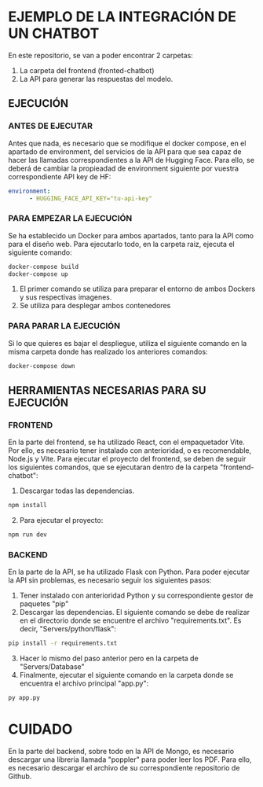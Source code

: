 # EJEMPLO DE LA INTEGRACIÓN DE UN CHATBOT 
En este repositorio, se van a poder encontrar 2 carpetas:
1. La carpeta del frontend (fronted-chatbot)
2. La API para generar las respuestas del modelo.

## EJECUCIÓN 
### ANTES DE EJECUTAR
Antes que nada, es necesario que se modifique el docker compose, en el apartado de environment, del servicios de la API para que sea capaz de hacer las llamadas correspondientes a la API de Hugging Face. Para ello, se deberá de cambiar la propieadad de environment siguiente por vuestra correspondiente API key de HF:
```yml
environment:
      - HUGGING_FACE_API_KEY="tu-api-key"
```
### PARA EMPEZAR LA EJECUCIÓN
Se ha establecido un Docker para ambos apartados, tanto para la API como para el diseño web. Para ejecutarlo todo, en la carpeta raiz, ejecuta el siguiente comando:
```bash
docker-compose build
docker-compose up
```
1. El primer comando se utiliza para preparar el entorno de ambos Dockers y sus respectivas imagenes.
2. Se utiliza para desplegar ambos contenedores

### PARA PARAR LA EJECUCIÓN
Si lo que quieres es bajar el despliegue, utiliza el siguiente comando en la misma carpeta donde has realizado los anteriores comandos:
```bash
docker-compose down
```
## HERRAMIENTAS NECESARIAS PARA SU EJECUCIÓN
### FRONTEND
En la parte del frontend, se ha utilizado React, con el empaquetador Vite. Por ello, es necesario tener instalado con anterioridad, o es recomendable, Node.js y Vite. 
Para ejecutar el proyecto del frontend, se deben de seguir los siguientes comandos, que se ejecutaran dentro de la carpeta "frontend-chatbot":
1. Descargar todas las dependencias.
```bash
npm install
```

2. Para ejecutar el proyecto:
```bash
npm run dev
```

### BACKEND
En la parte de la API, se ha utilizado Flask con Python. Para poder ejecutar la API sin problemas, es necesario seguir los siguientes pasos:
1. Tener instalado con anterioridad Python y su correspondiente gestor de paquetes "pip"
2. Descargar las dependencias. El siguiente comando se debe de realizar en el directorio donde se encuentre el archivo "requirements.txt". Es decir, "Servers/python/flask":
```bash
pip install -r requirements.txt
```
3. Hacer lo mismo del paso anterior pero en la carpeta de "Servers/Database"
4. Finalmente, ejecutar el siguiente comando en la carpeta donde se encuentra el archivo principal "app.py":

```bash
py app.py
```


# CUIDADO
En la parte del backend, sobre todo en la API de Mongo, es necesario descargar una libreria llamada "poppler" para poder leer los PDF. Para ello, es necesario descargar el archivo de su correspondiente repositorio de Github. 
